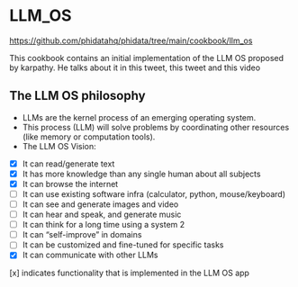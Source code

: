 # LLM_OS

https://github.com/phidatahq/phidata/tree/main/cookbook/llm_os


This cookbook contains an initial implementation of the LLM OS proposed by karpathy. He talks about it in this tweet, this tweet and this video

## The LLM OS philosophy
- LLMs are the kernel process of an emerging operating system.
- This process (LLM) will solve problems by coordinating other resources (like memory or computation tools).
- The LLM OS Vision:

- [x] It can read/generate text
- [x] It has more knowledge than any single human about all subjects
- [x] It can browse the internet
- [ ] It can use existing software infra (calculator, python, mouse/keyboard)
- [ ] It can see and generate images and video
- [ ] It can hear and speak, and generate music
- [ ] It can think for a long time using a system 2
- [ ] It can “self-improve” in domains
- [ ] It can be customized and fine-tuned for specific tasks
- [x] It can communicate with other LLMs

[x] indicates functionality that is implemented in the LLM OS app